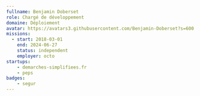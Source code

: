 ```yaml
---
fullname: Benjamin Doberset
role: Chargé de développement
domaine: Déploiement
avatar: https://avatars3.githubusercontent.com/Benjamin-Doberset?s=600
missions:
  - start: 2018-03-01
    end: 2024-06-27
    status: independent
    employer: octo
startups:
    - demarches-simplifiees.fr
    - peps 
badges:
    - segur
---
```

